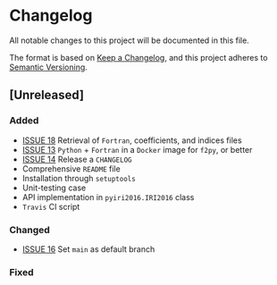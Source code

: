 # Changelog
All notable changes to this project will be documented in this file.

The format is based on [Keep a Changelog](https://keepachangelog.com/en/1.0.0/),
and this project adheres to [Semantic Versioning](https://semver.org/spec/v2.0.0.html).

## [Unreleased]

### Added

- [ISSUE 18](https://github.com/rilma/pyIRI2016/issues/18) Retrieval of `Fortran`, coefficients, and indices files
- [ISSUE 13](https://github.com/rilma/pyIRI2016/issues/13) `Python` + `Fortran` in a `Docker` image for `f2py`, or better
- [ISSUE 14](https://github.com/rilma/pyIRI2016/issues/14) Release a `CHANGELOG`
- Comprehensive `README` file
- Installation through `setuptools`
- Unit-testing case
- API implementation in `pyiri2016.IRI2016` class
- `Travis` CI script

### Changed

- [ISSUE 16](https://github.com/rilma/pyIRI2016/issues/16) Set `main` as default branch

### Fixed
